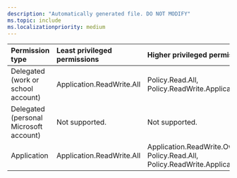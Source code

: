 ```yaml
---
description: "Automatically generated file. DO NOT MODIFY"
ms.topic: include
ms.localizationpriority: medium
---
```


|Permission type|Least privileged permissions|Higher privileged permissions|
|:---|:---|:---|
|Delegated (work or school account)|Application.ReadWrite.All|Policy.Read.All, Policy.ReadWrite.ApplicationConfiguration|
|Delegated (personal Microsoft account)|Not supported.|Not supported.|
|Application|Application.ReadWrite.All|Application.ReadWrite.OwnedBy, Policy.Read.All, Policy.ReadWrite.ApplicationConfiguration|

